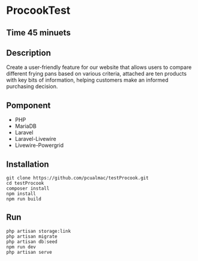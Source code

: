 # ProcookTest

## Time 45 minuets 

## Description

Create a user-friendly feature for our website that allows users to compare different frying pans
based on various criteria, attached are ten products with key bits of information, helping customers
make an informed purchasing decision.

## Pomponent
- PHP
- MariaDB
- Laravel
- Laravel-Livewire
- Livewire-Powergrid

## Installation

```
git clone https://github.com/pcualmac/testProcook.git
cd testProcook 
composer install
npm install
npm run build
```
## Run

```
php artisan storage:link     
php artisan migrate 
php artisan db:seed
npm run dev
php artisan serve  
```
